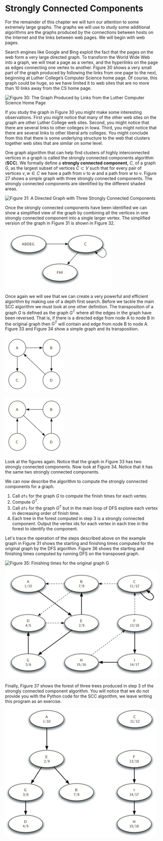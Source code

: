 Strongly Connected Components
=============================

For the remainder of this chapter we will turn our attention to some
extremely large graphs. The graphs we will use to study some additional
algorithms are the graphs produced by the connections between hosts on
the Internet and the links between web pages. We will begin with web
pages.

Search engines like Google and Bing exploit the fact that the pages on
the web form a very large directed graph. To transform the World Wide
Web into a graph, we will treat a page as a vertex, and the hyperlinks
on the page as edges connecting one vertex to another.
Figure 30 shows a very small part of the graph
produced by following the links from one page to the next, beginning at
Luther College’s Computer Science home page. Of course, this graph could
be huge, so we have limited it to web sites that are no more than 10
links away from the CS home page.

![Figure 30: The Graph Produced by Links from the Luther Computer
Science Home Page](Figures/cshome.png)

If you study the graph in Figure 30 you might make
some interesting observations. First you might notice that many of the
other web sites on the graph are other Luther College web sites. Second,
you might notice that there are several links to other colleges in Iowa.
Third, you might notice that there are several links to other liberal
arts colleges. You might conclude from this that there is some
underlying structure to the web that clusters together web sites that
are similar on some level.

One graph algorithm that can help find clusters of highly interconnected
vertices in a graph is called the strongly connected components
algorithm (**SCC**). We formally define a **strongly connected
component**, $C$, of a graph $G$, as the largest subset of vertices
$C \subset V$ such that for every pair of vertices $v, w \in C$ we have
a path from $v$ to $w$ and a path from $w$ to $v$.
Figure 27 shows a simple graph with three strongly
connected components. The strongly connected components are identified
by the different shaded areas.

![Figure 31: A Directed Graph with Three Strongly Connected
Components](Figures/scc1.png)

Once the strongly connected components have been identified we can show
a simplified view of the graph by combining all the vertices in one
strongly connected component into a single larger vertex. The simplified
version of the graph in Figure 31 is shown in
Figure 32.

![Figure 32: The Reduced Graph](Figures/scc2.png)

Once again we will see that we can create a very powerful and efficient
algorithm by making use of a depth first search. Before we tackle the
main SCC algorithm we must look at one other definition. The
transposition of a graph $G$ is defined as the graph $G^T$ where all the
edges in the graph have been reversed. That is, if there is a directed
edge from node A to node B in the original graph then $G^T$ will contain
and edge from node B to node A. Figure 33 and
Figure 34 show a simple graph and its transposition.

![Figure 33: A Graph $G$](Figures/transpose1.png)

![Figure 34: Its Transpose $G^T$](Figures/transpose2.png)

Look at the figures again. Notice that the graph in
Figure 33 has two strongly connected components. Now
look at Figure 34. Notice that it has the same two
strongly connected components.

We can now describe the algorithm to compute the strongly connected
components for a graph.

1.  Call `dfs` for the graph $G$ to compute the finish times for
    each vertex.
2.  Compute $G^T$.
3.  Call `dfs` for the graph $G^T$ but in the main loop of DFS explore
    each vertex in decreasing order of finish time.
4.  Each tree in the forest computed in step 3 is a strongly
    connected component. Output the vertex ids for each vertex in each
    tree in the forest to identify the component.

Let's trace the operation of the steps described above on the example
graph in Figure 31
shows the starting and finishing times computed for the original graph
by the DFS algorithm. Figure 36 shows the starting
and finishing times computed by running DFS on the transposed graph.

![Figure 35: Finishing times for the original graph
$G$](Figures/scc1a.png)

![Figure 36: Finishing times for $G^T$](Figures/scc1b.png)

Finally, Figure 37 shows the forest of three
trees produced in step 3 of the strongly connected component algorithm.
You will notice that we do not provide you with the Python code for the
SCC algorithm, we leave writing this program as an exercise.

![Figure 37: Strongly Connected Components](Figures/sccforest.png)
